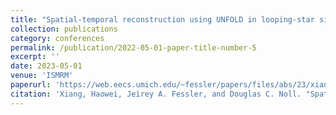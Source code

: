 ```yaml
---
title: "Spatial-temporal reconstruction using UNFOLD in looping-star silent fMRI"
collection: publications
category: conferences
permalink: /publication/2022-05-01-paper-title-number-5
excerpt: ''
date: 2023-05-01
venue: 'ISMRM'
paperurl: 'https://web.eecs.umich.edu/~fessler/papers/files/abs/23/xiang-23-str.pdf'
citation: 'Xiang, Haowei, Jeìrey A. Fessler, and Douglas C. Noll. "Spatial-temporal reconstructionusing UNFOLD in looping-star silent fMRI." Proceedings of the 32th Annual Meeting of the ISMRM. Vol. 2534. 2023.'
---
```

